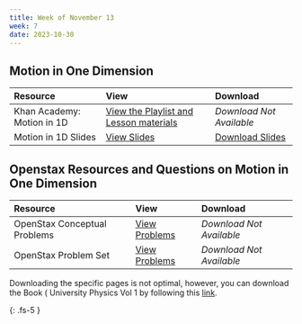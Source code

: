 ```yaml
---
title: Week of November 13
week: 7
date: 2023-10-30
---
```


## Motion in One Dimension

| Resource        | View          | Download |
|:-------------|:------------------|:------|
| Khan Academy: Motion in 1D | [View the Playlist and Lesson materials](https://www.khanacademy.org/science/physics/one-dimensional-motion) | _Download Not Available_ |
| Motion in 1D Slides  | [View Slides](https://docs.google.com/presentation/d/e/2PACX-1vS-xRGLNAQ_Jp4oFx5YD1Dr_paSlrwRpf4C3N1TnF10JCBzVBybw40RlamwpsbgYTOr1I4hZXbV2pwy/pub?start=false&loop=false&delayms=3000) |  [Download Slides](/23-24/1Q/motion/slides.pdf)|

## Openstax Resources and Questions on Motion in One Dimension

| Resource        | View          | Download |
|:-------------|:------------------|:------|
| OpenStax Conceptual Problems | [View Problems](https://openstax.org/books/university-physics-volume-1/pages/3-conceptual-questions) | _Download Not Available_ |
| OpenStax Problem Set   | [View Problems](https://openstax.org/books/university-physics-volume-1/pages/3-problems) | _Download Not Available_ |

Downloading the specific pages is not optimal, however, you can download the Book ( University Physics Vol 1 by following this [link](https://assets.openstax.org/oscms-prodcms/media/documents/UniversityPhysicsVol1-WEB.pdf). 


{: .fs-5 }
